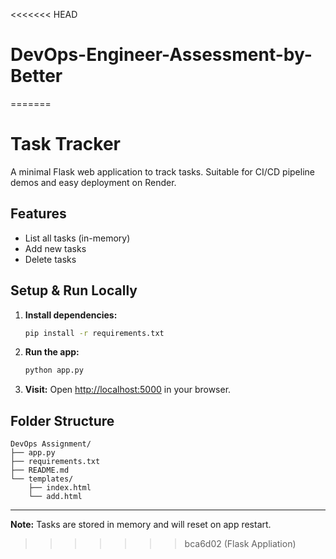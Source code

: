 <<<<<<< HEAD
# DevOps-Engineer-Assessment-by-Better
=======
# Task Tracker

A minimal Flask web application to track tasks. Suitable for CI/CD pipeline demos and easy deployment on Render.

## Features
- List all tasks (in-memory)
- Add new tasks
- Delete tasks

## Setup & Run Locally

1. **Install dependencies:**
   ```bash
   pip install -r requirements.txt
   ```
2. **Run the app:**
   ```bash
   python app.py
   ```
3. **Visit:**
   Open [http://localhost:5000](http://localhost:5000) in your browser.


## Folder Structure
```
DevOps Assignment/
├── app.py
├── requirements.txt
├── README.md
└── templates/
    ├── index.html
    └── add.html
```

---

**Note:** Tasks are stored in memory and will reset on app restart. 
>>>>>>> bca6d02 (Flask Appliation)
